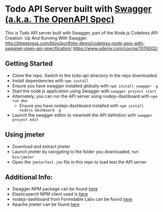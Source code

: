 # Todo API Server built with [Swagger (a.k.a. The OpenAPI Spec)](http://swagger.io/)

This is Todo API server built with Swagger, part of the Node.js Codeless  API Creation: Up And Running With Swagger.
http://btreepress.com/blog/portfolio-items/codeless-node-apis-with-swagger-open-api-specification/
https://www.udemy.com/course/1076002/

## Getting Started
- Clone the repo. Switch to the todo-api directory in the repo downloaded.
- Install dependencies with `npm install`
- Ensure you have swagger installed globally with `npm install swagger -g`
- Start the node.js application using Swagger with `swagger project start`
- Alternately, you can run the API server using nodejs-dashboard with `npm run dev`
  - Ensure you have nodejs-dashboard installed with `npm install nodejs-dashboard -g`
- Launch the swagger editor to view/edit the API definition with `swagger project edit`

## Using jmeter
- Download and extract jmeter
- Launch jmeter by navigating to the folder you downloaded, run `bin/jmeter`
- Open the `jmeterTest.jmx` file in this repo to load test the API server

## Additional Info:
- Swagger NPM package can be found [here](https://www.npmjs.com/package/swagger)
- Elasticsearch NPM client used is [here](https://www.npmjs.com/package/elasticsearch)
- nodejs-dashboard from Formidable Labs can be found [here](https://github.com/FormidableLabs/nodejs-dashboard)
- Apache jmeter can be found [here](http://jmeter.apache.org/)
